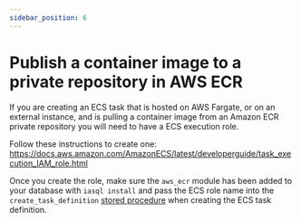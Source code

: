 ```yaml
---
sidebar_position: 6
---
```


# Publish a container image to a private repository in AWS ECR

If you are creating an ECS task that is hosted on AWS Fargate, or on an external instance, and is pulling a container image from an Amazon ECR private repository you will need to have a ECS execution role.

Follow these instructions to create one: https://docs.aws.amazon.com/AmazonECS/latest/developerguide/task_execution_IAM_role.html

Once you create the role, make sure the `aws_ecr` module has been added to your database with `iasql install` and  pass the ECS role name into the `create_task_definition` [stored procedure](/proc) when creating the ECS task definition.
